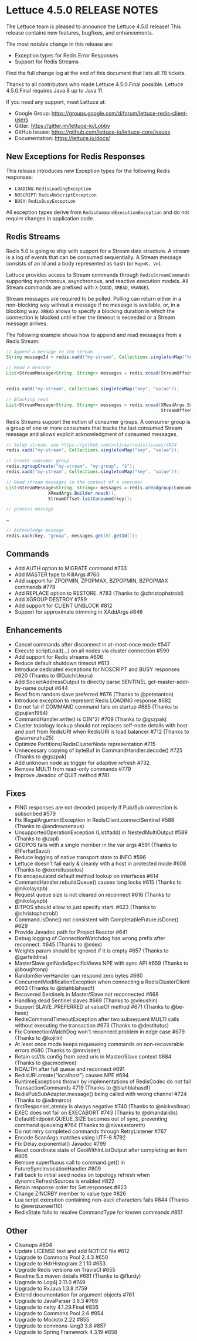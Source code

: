 Lettuce 4.5.0 RELEASE NOTES
===========================

The Lettuce team is pleased to announce the Lettuce 4.5.0 release! 
This release contains new features, bugfixes, and enhancements. 

The most notable change in this release are:

* Exception types for Redis Error Responses
* Support for Redis Streams

Find the full change log at the end of this document that lists all 78 tickets.

Thanks to all contributors who made Lettuce 4.5.0.Final possible.
Lettuce 4.5.0.Final requires Java 8 up to Java 11.

If you need any support, meet Lettuce at:

* Google Group: https://groups.google.com/d/forum/lettuce-redis-client-users
* Gitter: https://gitter.im/lettuce-io/Lobby
* GitHub Issues: https://github.com/lettuce-io/lettuce-core/issues
* Documentation: https://lettuce.io/docs/

New Exceptions for Redis Responses
----------------------------------

This release introduces new Exception types for the following Redis responses:

* `LOADING`: `RedisLoadingException`
* `NOSCRIPT`: `RedisNoScriptException`
* `BUSY`: `RedisBusyException`

All exception types derive from `RedisCommandExecutionException` and do not 
require changes in application code.

Redis Streams
-----------------------

Redis 5.0 is going to ship with support for a Stream data structure. 
A stream is a log of events that can be consumed sequentially. A Stream 
message consists of an id and a body represented as hash (or `Map<K, V>`).

Lettuce provides access to Stream commands through `RedisStreamCommands` supporting
synchronous, asynchronous, and reactive execution models. All Stream commands
are prefixed with `X` (`XADD`, `XREAD`, `XRANGE`).

Stream messages are required to be polled. Polling can return either in a non-blocking
way without a message if no message is available, or, in a blocking way.
`XREAD` allows to specify a blocking duration in which the connection is blocked
until either the timeout is exceeded or a Stream message arrives.

The following example shows how to append and read messages from a Redis Stream:

```java
// Append a message to the stream
String messageId = redis.xadd("my-stream", Collections.singletonMap("key", "value"));

// Read a message
List<StreamMessage<String, String>> messages = redis.xread(StreamOffset.from("my-stream", messageId));


redis.xadd("my-stream", Collections.singletonMap("key", "value"));

// Blocking read
List<StreamMessage<String, String>> messages = redis.xread(XReadArgs.Builder.block(Duration.ofSeconds(2)), 
                                                           StreamOffset.latest("my-stream"));
```

Redis Streams support the notion of consumer groups. A consumer group is a group of 
one or more consumers that tracks the last consumed Stream message and allows 
explicit acknowledgment of consumed messages. 

```java
// Setup stream, see https://github.com/antirez/redis/issues/4824
redis.xadd("my-stream", Collections.singletonMap("key", "value"));

// Create consumer group
redis.xgroupCreate("my-stream", "my-group", "$");
redis.xadd("my-stream", Collections.singletonMap("key", "value"));

// Read stream messages in the context of a consumer
List<StreamMessage<String, String>> messages = redis.xreadgroup(Consumer.from("my-stream", "consumer1"),
                XReadArgs.Builder.noack(),
                StreamOffset.lastConsumed(key));

// process message

…

// Acknowledge message
redis.xack(key, "group", messages.get(0).getId());
```


Commands
--------
* Add AUTH option to MIGRATE command #733
* Add MASTER type to KillArgs #760
* Add support for ZPOPMIN, ZPOPMAX, BZPOPMIN, BZPOPMAX commands #778
* Add REPLACE option to RESTORE. #783 (Thanks to @christophstrobl)
* Add XGROUP DESTROY #789
* Add support for CLIENT UNBLOCK #812
* Support for approximate trimming in XAddArgs #846

Enhancements
------------
* Cancel commands after disconnect in at-most-once mode #547
* Execute scriptLoad(…) on all nodes via cluster connection #590
* Add support for Redis streams #606
* Reduce default shutdown timeout #613
* Introduce dedicated exceptions for NOSCRIPT and BUSY responses #620 (Thanks to @DaichiUeura)
* Add SocketAddressOutput to directly parse SENTINEL get-master-addr-by-name output #644
* Read from random slave preferred #676 (Thanks to @petetanton)
* Introduce exception to represent Redis LOADING response #682
* Do not fail if COMMAND command fails on startup #685 (Thanks to @pujian1984)
* CommandHandler.write() is O(N^2) #709 (Thanks to @gszpak)
* Cluster topology lookup should not replaces self-node details with host and port from RedisURI when RedisURI is load balancer #712 (Thanks to @warrenzhu25)
* Optimize Partitions/RedisClusterNode representation #715
* Unnecessary copying of byteBuf in CommandHandler.decode() #725 (Thanks to @gszpak)
* Add unknown node as trigger for adaptive refresh #732
* Remove MULTI from read-only commands #779
* Improve Javadoc of QUIT method #781

Fixes
-----
* PING responses are not decoded properly if Pub/Sub connection is subscribed #579
* Fix IllegalArgumentException in RedisClient.connectSentinel #588 (Thanks to @andrewsensus)
* UnsupportedOperationException (List#add) in NestedMultiOutput #589 (Thanks to @zapl)
* GEOPOS fails with a single member in the var args #591 (Thanks to @FerhatSavci)
* Reduce logging of native transport state to INFO #596
* Lettuce doesn't fail early & cleanly with a host in protected mode #608 (Thanks to @exercitussolus)
* Fix encapsulated default method lookup on interfaces #614
* CommandHandler.rebuildQueue() causes long locks #615 (Thanks to @nikolayspb)
* Request queue size is not cleared on reconnect #616 (Thanks to @nikolayspb)
* BITPOS should allow to just specify start. #623 (Thanks to @christophstrobl)
* Command.isDone() not consistent with CompletableFuture.isDone() #629
* Provide Javadoc path for Project Reactor #641
* Debug logging of ConnectionWatchdog has wrong prefix after reconnect. #645 (Thanks to @mlex)
* Weights param should be ignored if it is empty #657 (Thanks to @garfeildma)
* MasterSlave getNodeSpecificViews NPE with sync API #659 (Thanks to @boughtonp)
* RandomServerHandler can respond zero bytes #660
* ConcurrentModificationException when connecting a RedisClusterClient #663 (Thanks to @blahblahasdf)
* Recovered Sentinels in Master/Slave not reconnected #668
* Handling dead Sentinel slaves #669 (Thanks to @vleushin)
* Support SLAVE_PREFERRED at valueOf method #671 (Thanks to @be-hase)
* RedisCommandTimeoutException after two subsequent MULTI calls without executing the transaction #673 (Thanks to @destitutus)
* Fix ConnectionWatchDog won't reconnect problem in edge case #679 (Thanks to @kojilin)
* At least once mode keeps requeueing commands on non-recoverable errors #680 (Thanks to @mrvisser)
* Retain ssl/tls config from seed uris in Master/Slave context #684 (Thanks to @acmcelwee)
* NOAUTH after full queue and reconnect #691
* RedisURI.create("localhost") causes NPE #694
* RuntimeExceptions thrown by implementations of RedisCodec do not fail TransactionCommands #719 (Thanks to @blahblahasdf)
* RedisPubSubAdapter.message() being called with wrong channel #724 (Thanks to @adimarco)
* firstResponseLatency is always negative #740 (Thanks to @nickvollmar)
* EXEC does not fail on EXECABORT #743 (Thanks to @dmandalidis)
* DefaultEndpoint.QUEUE_SIZE becomes out of sync, preventing command queueing #764 (Thanks to @nivekastoreth)
* Do not retry completed commands through RetryListener #767
* Encode ScanArgs.matches using UTF-8 #792
* Fix Delay.exponential() Javadoc #799
* Reset coordinate state of GeoWithinListOutput after completing an item #805
* Remove superfluous call to command.get() in FutureSyncInvocationHandler #809
* Fall back to initial seed nodes on topology refresh when dynamicRefreshSources is enabled #822
* Retain response order for Set responses #823
* Change ZINCRBY member to value type #826
* Lua script execution containing non-ascii characters fails #844 (Thanks to @wenzuowei110)
* RedisState fails to resolve CommandType for known commands #851

Other
-----
* Cleanups #604
* Update LICENSE text and add NOTICE file #612
* Upgrade to Commons Pool 2.4.3 #650
* Upgrade to HdrHistogram 2.1.10 #653
* Upgrade Redis versions on TravisCI #655
* Readme 5.x maven details #681 (Thanks to @flurdy)
* Upgrade to Log4j 2.11.0 #749
* Upgrade to RxJava 1.3.8 #759
* Extend documentation for argument objects #761
* Upgrade to JavaParser 3.6.3 #769
* Upgrade to netty 4.1.29.Final #836
* Upgrade to Commons Pool 2.6 #854
* Upgrade to Mockito 2.22 #855
* Upgrade to commons-lang3 3.8 #857
* Upgrade to Spring Framework 4.3.19 #858
